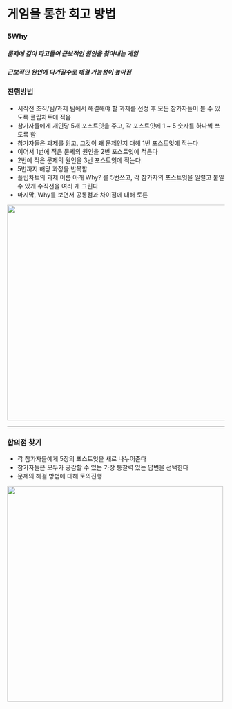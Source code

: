 # 게임을 통한 회고 방법

### 5Why
##### 문제에 깊이 파고들어 근보적인 원인을 찾아내는 게임
##### 근보적인 원인에 다가갈수로 해결 가능성이 높아짐

### 진행방법
* 시작전 조직/팀/과제 팀에서 해결해야 할 과제를 선정 후 모든 참가자들이 볼 수 있도록 플립차트에 적음
* 참가자들에게 개인당 5개 포스트잇을 주고, 각 포스트잇에 1 ~ 5 숫자를 하나씩 쓰도록 함
* 참가자들은 과제를 읽고, 그것이 왜 문제인지 대해 1번 포스트잇에 적는다
* 이어서 1번에 적은 문제의 원인을 2번 포스트잇에 적은다
* 2번에 적은 문제의 원인을 3번 포스트잇에 적는다
* 5번까지 해당 과정을 반복함
* 플립차트의 과제 이름 아래 Why? 를 5번쓰고, 각 참가자의 포스트잇을 일렬고 붙일 수 있게 수직선을 여러 개 그린다
* 마지막, Why를 보면서 공통점과 차이점에 대해 토론

<img src="https://user-images.githubusercontent.com/62130704/142760274-abb35cd7-51bd-48da-95d7-83ad11908465.jpeg" width="700" height="500" />

---

### 합의점 찾기
* 각 참가자들에게 5장의 포스트잇을 새로 나누어준다
* 참가자들은 모두가 공감할 수 있는 가장 통찰력 있는 답변을 선택한다
* 문제의 해결 방법에 대해 토의진행

<img src="https://user-images.githubusercontent.com/62130704/142760564-d1989d65-79a4-41c8-bf4c-0d4b84f63d1c.jpeg" width="500" height="500" />
